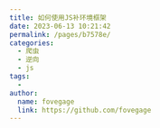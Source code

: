 ```yaml
---
title: 如何使用JS补环境框架
date: 2023-06-13 10:21:42
permalink: /pages/b7578e/
categories:
  - 爬虫
  - 逆向
  - js
tags:
  - 
author: 
  name: fovegage
  link: https://github.com/fovegage
---
```

